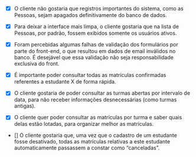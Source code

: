 - [x] O cliente não gostaria que registros importantes do sistema, como as Pessoas, sejam apagados definitivamente do banco de dados.

- [x] Para deixar a interface mais limpa, o cliente gostaria que na lista de Pessoas, por padrão, fossem exibidos somente os usuários ativos.

- [x] Foram percebidas algumas falhas de validação dos formulários por parte do front-end, o que resultou em dados de email inválidos no banco. É desejável que essa validação não seja responsabilidade exclusiva do front.

- [x] É importante poder consultar todas as matrículas confirmadas referentes a estudante X de forma rápida.

- [x] O cliente gostaria de poder consultar as turmas abertas por intervalo de data, para não receber informações desnecessárias (como turmas antigas).

- [x] O cliente quer poder consultar as matrículas por turma e saber quais delas estão lotadas, para organizar melhor as matrículas.

- [] O cliente gostaria que, uma vez que o cadastro de um estudante fosse desativado, todas as matrículas relativas a este estudante automaticamente passassem a constar como “canceladas”.